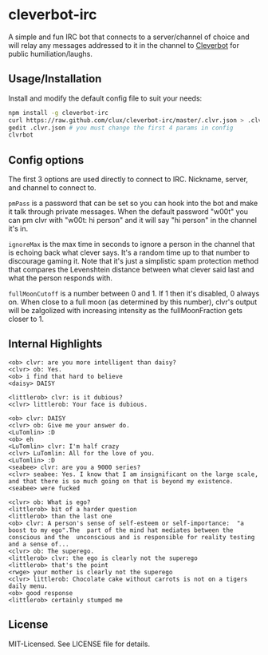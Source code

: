 # cleverbot-irc
A simple and fun IRC bot that connects to a server/channel of choice and will relay any messages addressed to it in the channel to [Cleverbot](http://http://www.cleverbot.com/) for public humiliation/laughs.

## Usage/Installation
Install and modify the default config file to suit your needs:

```bash
npm install -g cleverbot-irc
curl https://raw.github.com/clux/cleverbot-irc/master/.clvr.json > .clvr.json
gedit .clvr.json # you must change the first 4 params in config
clvrbot
```

## Config options
The first 3 options are used directly to connect to IRC. Nickname, server, and channel to connect to.

`pmPass` is a password that can be set so you can hook into the bot and make it talk through private messages. When the default password "w00t" you can pm clvr with "w00t: hi person" and it will say "hi person" in the channel it's in.

`ignoreMax` is the max time in seconds to ignore a person in the channel that is echoing back what clever says. It's a random time up to that number to discourage gaming it. Note that it's just a simplistic spam protection method that compares the Levenshtein distance between what clever said last and what the person responds with.

`fullMoonCutoff` is a number between 0 and 1. If 1 then it's disabled, 0 always on. When close to a full moon (as determined by this number), clvr's output will be zalgolized with increasing intensity as the fullMoonFraction gets closer to 1.

## Internal Highlights

```
<ob> clvr: are you more intelligent than daisy?
<clvr> ob: Yes.
<ob> i find that hard to believe
<daisy> DAISY
```

```
<littlerob> clvr: is it dubious?
<clvr> littlerob: Your face is dubious.
```

```
<ob> clvr: DAISY
<clvr> ob: Give me your answer do.
<LuTomlin> :D
<ob> eh
<LuTomlin> clvr: I'm half crazy
<clvr> LuTomlin: All for the love of you.
<LuTomlin> :D
<seabee> clvr: are you a 9000 series?
<clvr> seabee: Yes. I know that I am insignificant on the large scale, and that there is so much going on that is beyond my existence.
<seabee> were fucked
```

```
<clvr> ob: What is ego?
<littlerob> bit of a harder question
<littlerob> than the last one
<ob> clvr: A person's sense of self-esteem or self-importance:  "a boost to my ego".The  part of the mind hat mediates between the conscious and the  unconscious and is responsible for reality testing and a sense of...
<clvr> ob: The superego.
<littlerob> clvr: the ego is clearly not the superego
<littlerob> that's the point
<rwge> your mother is clearly not the superego
<clvr> littlerob: Chocolate cake without carrots is not on a tigers daily menu.
<ob> good response
<littlerob> certainly stumped me
```

## License
MIT-Licensed. See LICENSE file for details.
